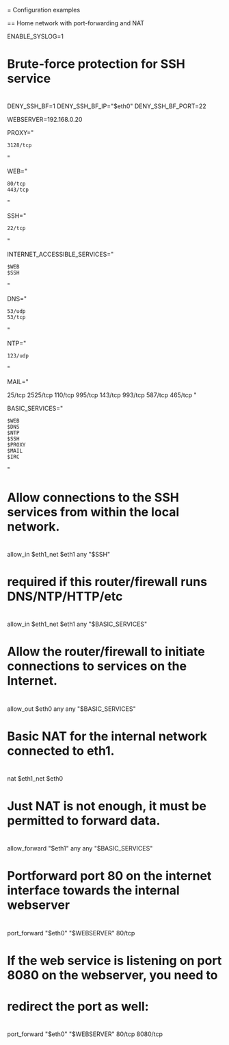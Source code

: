 = Configuration examples

== Home network with port-forwarding and NAT

ENABLE_SYSLOG=1

#
# Brute-force protection for SSH service
#
DENY_SSH_BF=1
DENY_SSH_BF_IP="$eth0"
DENY_SSH_BF_PORT=22

WEBSERVER=192.168.0.20

PROXY="

    3128/tcp
"

WEB="

    80/tcp
    443/tcp
"

SSH="

    22/tcp
"

INTERNET_ACCESSIBLE_SERVICES="

    $WEB
    $SSH
"

DNS="

    53/udp
    53/tcp
"

NTP="

    123/udp
"

MAIL="

  25/tcp
  2525/tcp
  110/tcp
  995/tcp
  143/tcp
  993/tcp
  587/tcp
  465/tcp
"

BASIC_SERVICES="

    $WEB
    $DNS
    $NTP
    $SSH
    $PROXY
    $MAIL
    $IRC
"
#
# Allow connections to the SSH services from within the local network.
#
allow_in $eth1_net $eth1 any "$SSH"

#
# required if this router/firewall runs DNS/NTP/HTTP/etc
#
allow_in $eth1_net $eth1 any "$BASIC_SERVICES" 

#
# Allow the router/firewall to initiate connections to services on the Internet.
#
allow_out $eth0 any any "$BASIC_SERVICES" 

#
# Basic NAT for the internal network connected to eth1. 
#
nat $eth1_net $eth0

#
# Just NAT is not enough, it must be permitted to forward data.
#
allow_forward "$eth1" any any "$BASIC_SERVICES"

#
# Portforward port 80 on the internet interface towards the internal webserver
#
port_forward "$eth0" "$WEBSERVER" 80/tcp

#
# If the web service is listening on port 8080 on the webserver, you need to
# redirect the port as well:
#
port_forward "$eth0" "$WEBSERVER" 80/tcp 8080/tcp
